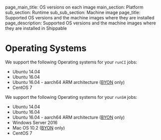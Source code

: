 page_main_title: OS versions on each image
main_section: Platform
sub_section: Runtime
sub_sub_section: Machine image
page_title: Supported OS versions and the machine images where they are installed
page_description: Supported OS versions and the machine images where they are installed in Shippable

# Operating Systems

We support the following Operating systems for your `runCI` jobs:

* Ubuntu 14.04
* Ubuntu 16.04
* Ubuntu 16.04 - aarch64 ARM architecture ([BYON](/platform/runtime/nodes/#byon-nodes) only)
* CentOS 7

We support the following Operating systems for your `runSH` jobs:

* Ubuntu 14.04
* Ubuntu 16.04
* Ubuntu 16.04 - aarch64 ARM architecture ([BYON](/platform/runtime/nodes/#byon-nodes) only)
* Windows Server 2016
* Mac OS 10.2 ([BYON](/platform/runtime/nodes/#byon-nodes) only)
* CentOS 7

